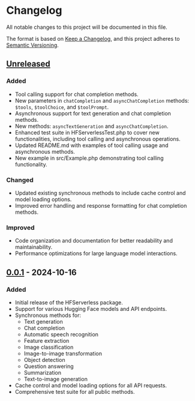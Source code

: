 # Changelog

All notable changes to this project will be documented in this file.

The format is based on [Keep a Changelog](https://keepachangelog.com/en/1.0.0/),
and this project adheres to [Semantic Versioning](https://semver.org/spec/v2.0.0.html).

## [Unreleased]

### Added
- Tool calling support for chat completion methods.
- New parameters in `chatCompletion` and `asyncChatCompletion` methods: `$tools`, `$toolChoice`, and `$toolPrompt`.
- Asynchronous support for text generation and chat completion methods.
- New methods: `asyncTextGeneration` and `asyncChatCompletion`.
- Enhanced test suite in HFServerlessTest.php to cover new functionalities, including tool calling and asynchronous operations.
- Updated README.md with examples of tool calling usage and asynchronous methods.
- New example in src/Example.php demonstrating tool calling functionality.

### Changed
- Updated existing synchronous methods to include cache control and model loading options.
- Improved error handling and response formatting for chat completion methods.

### Improved
- Code organization and documentation for better readability and maintainability.
- Performance optimizations for large language model interactions.

## [0.0.1] - 2024-10-16

### Added
- Initial release of the HFServerless package.
- Support for various Hugging Face models and API endpoints.
- Synchronous methods for:
  - Text generation
  - Chat completion
  - Automatic speech recognition
  - Feature extraction
  - Image classification
  - Image-to-image transformation
  - Object detection
  - Question answering
  - Summarization
  - Text-to-image generation
- Cache control and model loading options for all API requests.
- Comprehensive test suite for all public methods.

[Unreleased]: https://github.com/entrepeneur4lyf/hfserverless/compare/v0.0.1...HEAD
[0.0.1]: https://github.com/entrepeneur4lyf/hfserverless/releases/tag/v0.0.1
